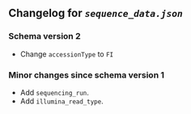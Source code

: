 ## Changelog for *`sequence_data.json`*

### Schema version 2

* Change `accessionType` to `FI`

### Minor changes since schema version 1
* Add `sequencing_run`.
* Add `illumina_read_type`.
